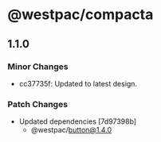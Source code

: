 # @westpac/compacta

## 1.1.0
### Minor Changes

- cc37735f: Updated to latest design.

### Patch Changes

- Updated dependencies [7d97398b]
  - @westpac/button@1.4.0
